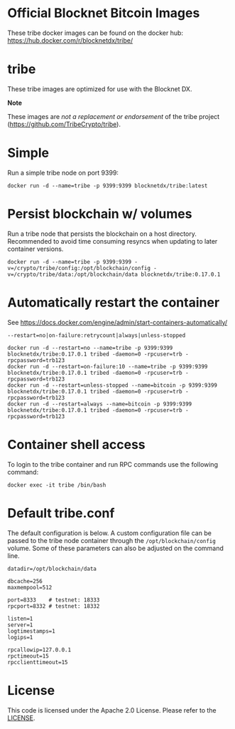 Official Blocknet Bitcoin Images
=================================

These tribe docker images can be found on the docker hub: https://hub.docker.com/r/blocknetdx/tribe/

tribe
========

These tribe images are optimized for use with the Blocknet DX.

**Note**

These images are _not a replacement or endorsement_ of the tribe project (https://github.com/TribeCrypto/tribe).


Simple
======

Run a simple tribe node on port 9399:
```
docker run -d --name=tribe -p 9399:9399 blocknetdx/tribe:latest
```


Persist blockchain w/ volumes
=============================

Run a tribe node that persists the blockchain on a host directory. Recommended to avoid time consuming resyncs when updating to later container versions.
```
docker run -d --name=tribe -p 9399:9399 -v=/crypto/tribe/config:/opt/blockchain/config -v=/crypto/tribe/data:/opt/blockchain/data blocknetdx/tribe:0.17.0.1
```


Automatically restart the container
===================================

See https://docs.docker.com/engine/admin/start-containers-automatically/

`--restart=no|on-failure:retrycount|always|unless-stopped`

```
docker run -d --restart=no --name=tribe -p 9399:9399 blocknetdx/tribe:0.17.0.1 tribed -daemon=0 -rpcuser=trb -rpcpassword=trb123
docker run -d --restart=on-failure:10 --name=tribe -p 9399:9399 blocknetdx/tribe:0.17.0.1 tribed -daemon=0 -rpcuser=trb -rpcpassword=trb123
docker run -d --restart=unless-stopped --name=bitcoin -p 9399:9399 blocknetdx/tribe:0.17.0.1 tribed -daemon=0 -rpcuser=trb -rpcpassword=trb123
docker run -d --restart=always --name=bitcoin -p 9399:9399 blocknetdx/tribe:0.17.0.1 tribed -daemon=0 -rpcuser=trb -rpcpassword=trb123
```


Container shell access
======================

To login to the tribe container and run RPC commands use the following command:
```
docker exec -it tribe /bin/bash
```


Default tribe.conf
=====================

The default configuration is below. A custom configuration file can be passed to the tribe  node container through the `/opt/blockchain/config` volume. Some of these parameters can also be adjusted on the command line.
```
datadir=/opt/blockchain/data

dbcache=256
maxmempool=512

port=8333    # testnet: 18333
rpcport=8332 # testnet: 18332

listen=1
server=1
logtimestamps=1
logips=1

rpcallowip=127.0.0.1
rpctimeout=15
rpcclienttimeout=15
```


License
=======

This code is licensed under the Apache 2.0 License. Please refer to the [LICENSE](https://github.com/BlocknetDX/dockerimages/blob/master/LICENSE).